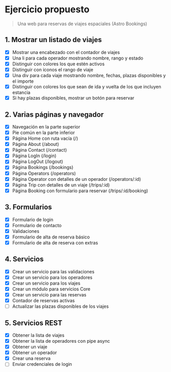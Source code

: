 # Ejercicio propuesto

> Una web para reservas de viajes espaciales (Astro Bookings)

## 1. Mostrar un listado de viajes

- [x] Mostrar una encabezado con el contador de viajes
- [x] Una li para cada operador mostrando nombre, rango y estado
- [x] Distinguir con colores los que estén activos
- [x] Distinguir con iconos el rango de viaje
- [x] Una div para cada viaje mostrando nombre, fechas, plazas disponibles y el importe
- [x] Distinguir con colores los que sean de ida y vuelta de los que incluyen estancia
- [x] Si hay plazas disponibles, mostrar un botón para reservar

## 2. Varias páginas y navegador

- [x] Navegación en la parte superior
- [x] Pie común en la parte inferior
- [x] Página Home con ruta vacía (/)
- [x] Página About (/about)
- [x] Página Contact (/contact)
- [x] Página LogIn (/login)
- [x] Página LogOut (/logout)
- [x] Página Bookings (/bookings)
- [x] Página Operators (/operators)
- [x] Página Operator con detalles de un operador (/operators/:id)
- [x] Página Trip con detalles de un viaje (/trips/:id)
- [x] Página Booking con formulario para reservar (/trips/:id/booking)

## 3. Formularios

- [x] Formulario de login
- [x] Formulario de contacto
- [x] Validaciones
- [x] Formulario de alta de reserva básico
- [x] Formulario de alta de reserva con extras

## 4. Servicios

- [x] Crear un servicio para las validaciones
- [x] Crear un servicio para los operadores
- [x] Crear un servicio para los viajes
- [x] Crear un módulo para servicios Core
- [x] Crear un servicio para las reservas
- [x] Contador de reservas activas
- [ ] Actualizar las plazas disponibles de los viajes

## 5. Servicios REST

- [x] Obtener la lista de viajes
- [x] Obtener la lista de operadores con pipe async
- [x] Obtener un viaje
- [x] Obtener un operador
- [x] Crear una reserva
- [ ] Enviar credenciales de login
